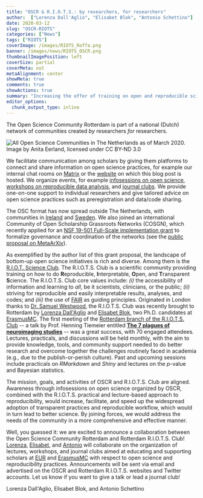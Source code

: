 ```yaml
---
title: "OSCR & R.I.O.T.S.: by researchers, for researchers"
author:  ["Lorenza Dall'Aglio", "Elisabet Blok", "Antonio Schettino"]
date: 2020-03-12
slug: "OSCR-RIOTS"
categories: ["News"]
tags: ["RIOTS"]
coverImage: /images/RIOTS_Roffa.png
banner: /images/news/RIOTS_OSCR.png
thumbnailImagePosition: left
coverSize: partial
coverMeta: out
metaAlignment: center
showMeta: true
comments: true
showActions: true
summary: "Increasing the offer of training on open and reproducible science at EUR and ErasmusMC"
editor_options: 
  chunk_output_type: inline
---
```




The Open Science Community Rotterdam is part of a national (Dutch) network of communities created *by* researchers *for* researchers.

![All Open Science Communities in The Netherlands as of March 2020. Image by [Anita Eerland](http://www.anitaeerland.com/about/), licensed under [CC BY-ND 3.0](https://creativecommons.org/licenses/by-nd/3.0/nl/deed.en)](/images/OSC-NL.png)

We facilitate communication among scholars by giving them platforms to connect and share information on open science practices, for example our internal chat rooms on [Matrix](https://matrix.to/#/+osc-rotterdam:matrix.org) or the [website](https://www.openscience-rotterdam.com/home/) on which this blog post is hosted. We organize events, for example [infosessions on open science](https://osf.io/2zuas/), [workshops on reproducible data analysis](https://osf.io/tgqfe/), and [journal clubs](https://www.openscience-rotterdam.com/2019/10/oscr-reproducibilitea/). We provide one-on-one support to individual researchers and give tailored advice on open science practices such as preregistration and data/code sharing.

The OSC format has now spread outside The Netherlands, with communities in [Ireland](http://www.osc-galway.ie/) and [Sweden](https://opensciencesweden.org/). We also joined an international Community of Open Scholarship Grassroots Networks (COSGN), which recently applied for an [NSF 19-501 Full-Scale implementation grant](https://www.nsf.gov/pubs/2019/nsf19501/nsf19501.htm) to formalize governance and coordination of the networks (see the [public proposal on MetaArXiv](https://osf.io/preprints/metaarxiv/d7mwk/)).

As exemplified by the author list of this grant proposal, the landscape of bottom-up open science initiatives is rich and diverse. Among them is the [R.I.O.T. Science Club](https://www.kcl.ac.uk/events/series/riot-science-club). The R.I.O.T.S. Club is a scientific community providing training on how to do **R**eproducible, **I**nterpretable, **O**pen, and **T**ransparent **S**cience. The R.I.O.T.S. Club core values include: *(i)* the accessibility of information and learning to *all*, be it scientists, clinicians, or the public; *(ii)* striving for reproducible and easily interpretable results, analyses, and codes; and *(iii)* the use of [FAIR](https://www.go-fair.org/fair-principles/) as guiding principles. Originated in London thanks to [Dr. Samuel Westwood](https://www.kcl.ac.uk/people/dr-samuel-westwood), the R.I.O.T.S. Club was recently brought to Rotterdam by [Lorenza Dall'Aglio](https://www.openscience-rotterdam.com/2020/02/dallaglio/) and [Elisabet Blok](https://www.openscience-rotterdam.com/2020/02/blok/), two Ph.D. candidates at [ErasmusMC](https://www.erasmusmc.nl/en). The first meeting of the [Rotterdam branch of the R.I.O.T.S. Club](https://rdam-riot-science-club.github.io/) -- a talk by Prof. Henning Tiemeier entitled [**The 7 plagues of neuroimaging studies**](https://www.youtube.com/watch?v=es9gwWfLEKk) -- was a great success, with 70 engaged attendees. Lectures, practicals, and discussions will be held monthly, with the aim to provide knowledge, tools, and community support needed to do better research and overcome together the challenges routinely faced in academia (e.g., due to the publish-or-perish culture). Past and upcoming sessions include practicals on *RMarkdown* and *Shiny* and lectures on the *p*-value and Bayesian statistics.

The mission, goals, and activities of OSCR and R.I.O.T.S. Club are aligned. Awareness through infosessions on open science organized by OSCR, combined with the R.I.O.T.S. practical and lecture-based approach to reproducibility, would increase, facilitate, and speed up the widespread adoption of transparent practices and reproducible workflow, which would in turn lead to better science. By joining forces, we would address the needs of the community in a more comprehensive and effective manner.

Well, you guessed it: we are excited to announce a collaboration between the Open Science Community Rotterdam and Rotterdam R.I.O.T.S. Club! [Lorenza](https://www.openscience-rotterdam.com/2020/02/dallaglio/), [Elisabet](https://www.openscience-rotterdam.com/2020/02/blok/), and [Antonio](https://www.openscience-rotterdam.com/2019/04/schettino/) will collaborate on the organization of lectures, workshops, and journal clubs aimed at educating and supporting scholars at [EUR](https://www.eur.nl/en) and [ErasmusMC](https://www.erasmusmc.nl/en) with respect to open science and reproducibility practices. Announcements will be sent via email and advertised on the OSCR and Rotterdam R.I.O.T.S. websites and Twitter accounts. Let us know if you want to give a talk or lead a journal club!

Lorenza Dall'Aglio, Elisabet Blok, and Antonio Schettino


